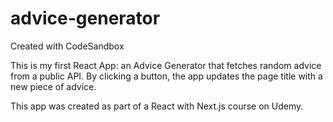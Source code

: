 # advice-generator
Created with CodeSandbox

This is my first React App: an Advice Generator that fetches random advice from a public API. By clicking a button, the app updates the page title with a new piece of advice.

This app was created as part of a React with Next.js course on Udemy.
